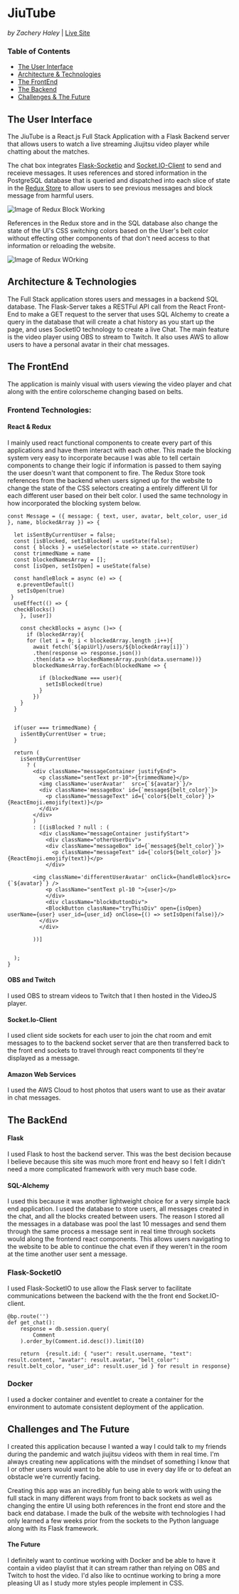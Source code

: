 # JiuTube
*by Zachery Haley* | [Live Site](https://jiutube.onrender.com/)

### Table of Contents
- [The User Interface](https://github.com/Zackitty/JiuTube#the-user-interface)
- [Architecture & Technologies](https://github.com/Zackitty/JiuTube#architecture-&-technologies)
- [The FrontEnd](https://github.com/Zackitty/JiuTube#the-frontend)
- [The Backend](https://github.com/Zackitty/JiuTube#the-backend)
- [Challenges & The Future](https://github.com/Zackitty/JiuTube#challenges-and-the-future)

## The User Interface
The JiuTube is a React.js Full Stack Application with a Flask Backend server that allows users to watch a live streaming Jiujitsu video player while chatting about the matches.
  
The chat box integrates [Flask-Socketio](https://flask-socketio.readthedocs.io/en/latest/) and [Socket.IO-Client](https://socket.io/docs/v3/client-api/index.html) to send and receieve messages. It uses references and stored information in the PostgreSQL database that is queried and dispatched into each slice of state in the [Redux Store](https://redux.js.org/api/store) to allow users to see previous messages and block message from harmful users.

![Image of Redux Block Working](https://media4.giphy.com/media/EDaalK5jmRLDUenEH6/giphy.gif)
  
References in the Redux store and in the SQL database also change the state of the UI's CSS switching colors based on the User's belt color without effecting other components of that don't need access to that information or reloading the website.

![Image of Redux WOrking](https://media4.giphy.com/media/XcJpE33iLgxU0qZRGF/giphy.gif)

## Architecture & Technologies

The Full Stack application stores users and messages in a backend SQL database. The Flask-Server takes a RESTFul API call from the React Front-End to make a GET request to the server that uses SQL Alchemy to create a query in the database that will create a chat history as you start up the page, and uses SocketIO technology to create a live Chat. The main feature is the video player using OBS to stream to Twitch. It also uses AWS to allow users to have a personal avatar in their chat messages.
  
## The FrontEnd

The application is mainly visual with users viewing the video player and chat along with the entire colorscheme changing based on belts.  
 
### Frontend Technologies:

#### React & Redux
I mainly used react functional components to create every part of this applications and have them interact with each other. This made the blocking system very easy to incorporate because I was able to tell certain components to change their logic if information is passed to them saying the user doesn't want that component to fire. The Redux Store took references from the backend when users signed up for the website to change the state of the CSS selectors creating a entirely different UI for each different user based on their belt color. I used the same technology in how incorporated the blocking system below.
```
const Message = ({ message: { text, user, avatar, belt_color, user_id }, name, blockedArray }) => {
  
  let isSentByCurrentUser = false;
  const [isBlocked, setIsBlocked] = useState(false);
  const { blocks } = useSelector(state => state.currentUser)
  const trimmedName = name
  const blockedNamesArray = [];
  const [isOpen, setIsOpen] = useState(false)
  
  const handleBlock = async (e) => {
   e.preventDefault()
   setIsOpen(true)
 } 
  useEffect(() => {
  checkBlocks()
    }, [user])
    
    const checkBlocks = async ()=> {
      if (blockedArray){
      for (let i = 0; i < blockedArray.length ;i++){
        await fetch(`${apiUrl}/users/${blockedArray[i]}`)
        .then(response => response.json())
        .then(data => blockedNamesArray.push(data.username))}
        blockedNamesArray.forEach(blockedName => {
          
          if (blockedName === user){
            setIsBlocked(true)
          }
        })
    }
  }

 
  if(user === trimmedName) {
    isSentByCurrentUser = true;
  }

  return (
    isSentByCurrentUser
      ? (
        <div className="messageContainer justifyEnd">
          <p className="sentText pr-10">{trimmedName}</p>
          <img className='userAvatar'  src={`${avatar}`}/>
          <div className='messageBox' id={`message${belt_color}`}>
            <p className="messageText" id={`color${belt_color}`}>{ReactEmoji.emojify(text)}</p>
          </div>
        </div>
        )
        : [(isBlocked ? null : (
          <div className="messageContainer justifyStart">
            <div className="otherUserDiv">
            <div className="messageBox" id={`message${belt_color}`}>
              <p className="messageText" id={`color${belt_color}`}>{ReactEmoji.emojify(text)}</p>
            </div>
            
        <img className='differentUserAvatar' onClick={handleBlock}src={`${avatar}`} />
            <p className="sentText pl-10 ">{user}</p>
            </div>
            <div className="blockButtonDiv">
            <BlockButton className="tryThisDiv" open={isOpen} userName={user} user_id={user_id} onClose={() => setIsOpen(false)}/>
          </div>
          </div>
          
        ))]
       
        
  );
}
```


#### OBS and Twitch
I used OBS to stream videos to Twitch that I then hosted in the VideoJS player.
<OBS Image> 
  
#### Socket.Io-Client
I used client side sockets for each user to join the chat room and emit messages to to the backend socket server that are then transferred back to the front end sockets to travel through react components til they're displayed as a message.
 
#### Amazon Web Services
I used the AWS Cloud to host photos that users want to use as their avatar in chat messages.

 
## The BackEnd

#### Flask
I used Flask to host the backend server. This was the best decision because I believe because this site was much more front end heavy so I felt I didn't need a more complicated framework with very much base code.

#### SQL-Alchemy 
I used this because it was another lightweight choice for a very simple back end application. I used the database to store users, all messages created in the chat, and all the blocks created between users. The reason I stored all the messages in a database was pool the last 10 messages and send them through the same process a message sent in real time through sockets would along the frontend react components. This allows users navigating to the website to be able to continue the chat even if they weren't in the room at the time another user sent a message.

### Flask-SocketIO
I used Flask-SocketIO to use allow the Flask server to facilitate communications between the backend with the the front end Socket.IO-client.


```
@bp.route('')
def get_chat():
    response = db.session.query(
        Comment
    ).order_by(Comment.id.desc()).limit(10)
    
    return  {result.id: { "user": result.username, "text": result.content, "avatar": result.avatar, "belt_color": result.belt_color, "user_id": result.user_id } for result in response}
 ```
 ### Docker
 I used a docker container and eventlet to create a container for the environment to automate consistent deployment of the application.
  
## Challenges and The Future

I created this application because I wanted a way I could talk to my friends during the pandemic and watch jiujitsu videos with them in real time. I'm always creating new applications with the mindset of something I know that I or other users would want to be able to use in every day life or to defeat an obstacle we're currently facing.

Creating this app was an incredibly fun being able to work with using the full stack in many different ways from front to back sockets as well as changing the entire UI using both references in the front end store and the back end database. I made the bulk of the website with technologies I had only learned a few weeks prior from the sockets to the Python language along with its Flask framework.

#### The Future
I definitely want to continue working with Docker and be able to have it contain a video playlist that it can stream rather than relying on OBS and Twitch to host the video. I'd also like to ocntinue working to bring a more pleasing UI as I study more styles people implement in CSS.

